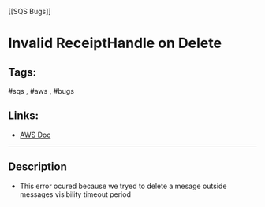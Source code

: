 [[SQS Bugs]]

# Invalid ReceiptHandle on Delete

## Tags:
#sqs , #aws , #bugs 
## Links:
- [AWS Doc](https://aws.amazon.com/premiumsupport/knowledge-center/sqs-receipt-handle-error/#:~:text=Resolution,and%20identify%20the%20ReceiptHandle%20value.)
---

## Description
- This error ocured because we tryed to delete a mesage outside messages visibility timeout period